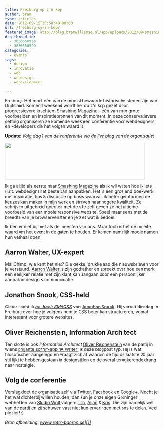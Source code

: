 ```yaml
---
title: Freiburg op z’n kop
author: bram
type: articles
date: 2012-09-15T15:58:40+00:00
url: /freiburg-op-zn-kop/
featured_image: http://blog.bramwillemse.nl/app/uploads/2012/09/smashingconf.png
dsq_thread_id:
  - 3836650999
  - 3836650999
categories:
  - events
tags:
  - design
  - innovatie
  - web
  - webdesign
  - webevelopment

---
```

<p class="lead">
  Freiburg. Het moet één van de mooist bewaarde historische steden zijn van Duitsland. Komend weekend wordt het op z&#8217;n kop gezet door progressievere krachten: Smashing Magazine – één van mijn grote voorbeelden en inspiratiebronnen van dit moment. In deze conservatievere setting organiseren ze komende week een conferentie voor webdesigners en -developers die het volgen waard is.<!--more-->
</p>

**Update**: _Volg dag 1 van de conferentie via <a title="Smashing Conference Live Day 1" href="http://www.smashingmagazine.com/2012/09/17/smashing-conference-live-reporting-day-1/" target="_blank">de live blog van de organisatie</a>!_

<img class="aligncenter size-full wp-image-3781" title="Smashing Magazine" alt="" src="https://bramwillemse.nl/app/uploads/2012/09/Smashing-Magazine.png" width="459" height="120" />

Ik ga altijd als eerste naar <a title="Smashing Magazine" href="http://smashingmagazine.com" target="_blank">Smashing Magazine</a> als ik wil weten hoe ik iets (i.r.t. webdesign) het beste kan aanpakken. Het is een groeiend boekwerk met inspiratie, tips & discussie op basis waarvan ik beter geïnformeerde keuzes kan maken in mijn werk en streven naar hogere kwaliteit. Ze schrijven uitgebreid goed en met de site zelf geven ze het ultieme voorbeeld van een mooie responsive website. Speel maar eens met de breedte van je browservenster en je ziet wat ik bedoel.

Ik ben er niet bij, net als de meesten van ons. Maar toch is het de moeite waard om het event in de gaten te houden. Er komen namelijk mooie namen hun verhaal doen.

## Aarron Walter, UX-expert

MailChimp, wie kent het niet? Die gekke, drukke aap die nieuwsbrieven voor je verstuurd. <a title="Meer over Aarron Walter " href="http://smashingconf.com/speakers/aarron-walter" target="_blank">Aarron Walter</a> is zijn godfather en spreekt over hoe een merk een eerlijker relatie met zijn klant kan aangaan door een persoonlijker aanpak in design & communicatie.

## Jonathon Snook, CSS-held

Gister kocht ik *<a title="Check het boek SMACSS door Jonathan Snook" href="http://smacss.com/" target="_blank">het boek SMACSS</a>* van <a title="Meer over Jonathan Snook" href="http://smashingconf.com/speakers/jonathan-snook  " target="_blank">Jonathan Snook</a>. Hij vertelt dinsdag in Freiburg over hoe je volgens hem je CSS beter kan structureren, vooral interessant voor grotere websites.

## Oliver Reichenstein, Information Architect

Ten slotte is ook _Information Architect_ <a title="Meer over Oliver Reichenstein" href="http://smashingconf.com/speakers/oliver-reichenstein  " target="_blank">Oliver Reichenstein</a> van de partij in wiens <a title="Check de app iA Writer" href="http://www.iawriter.com/" target="_blank">briljante schrijf-app &#8216;iA Writer&#8217;</a> ik deze blogpost typ. Hij is wat filosofischer aangelegd en vraagt zich af waarom de tijd de laatste 20 jaar stil lijkt te hebben gestaan in designstijlen en de overal terugkerende drang naar nostalgie.

## Volg de conferentie

Verslag doet de organisatie zelf via <a title="Volg de conferentie via Twitter" href="http://twitter.com/smashingconf" target="_blank">Twitter</a>, <a title="Volg de conferentie op Facebook" href="http://www.facebook.com/smashingconf" target="_blank">Facebook</a> en <a title="Volg de conferentie via Google+" href="http://gplus.to/smashingconf " target="_blank">Google+</a>. Mocht je het wat dichterbij willen houden, dan kun je onze eigen Groninger webhelden van <a title="Studio Wolf, Groningse webhelden" href="http://studiowolf.nl" target="_blank">Studio Wolf</a> volgen: <a title="Tim Sluis van Studio Wolf op Twitter" href="https://twitter.com/timsluis " target="_blank">Tim</a>, <a title="Aljan Scholtens van Studio Wolf op Twitter" href="https://twitter.com/aljanscholtens " target="_blank">Aljan</a> & <a title="Kris de Jong van Studio Wolf op Twitter" href="https://twitter.com/krisdejong" target="_blank">Kris</a>. Die zijn namelijk wél van de partij en zij schuwen vast niet hun ervaringen met ons te delen. Veel plezier! :)

_Bron afbeelding: [www.roter-baeren.de][1]_

 [1]: http://www.roter-baeren.de/ "Hotel Roter Baeren"